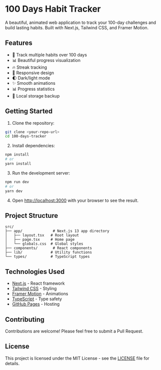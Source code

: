 # 100 Days Habit Tracker

A beautiful, animated web application to track your 100-day challenges and build lasting habits. Built with Next.js, Tailwind CSS, and Framer Motion.

## Features

- 🎯 Track multiple habits over 100 days
- 📊 Beautiful progress visualization
- 🔥 Streak tracking
- 📱 Responsive design
- 🌓 Dark/light mode
- ✨ Smooth animations
- 📊 Progress statistics
- 💾 Local storage backup

## Getting Started

1. Clone the repository:
```bash
git clone <your-repo-url>
cd 100-days-tracker
```

2. Install dependencies:
```bash
npm install
# or
yarn install
```

3. Run the development server:
```bash
npm run dev
# or
yarn dev
```

4. Open [http://localhost:3000](http://localhost:3000) with your browser to see the result.

## Project Structure

```
src/
├── app/              # Next.js 13 app directory
│   ├── layout.tsx   # Root layout
│   ├── page.tsx     # Home page
│   └── globals.css  # Global styles
├── components/       # React components
├── lib/             # Utility functions
└── types/           # TypeScript types
```

## Technologies Used

- [Next.js](https://nextjs.org/) - React framework
- [Tailwind CSS](https://tailwindcss.com/) - Styling
- [Framer Motion](https://www.framer.com/motion/) - Animations
- [TypeScript](https://www.typescriptlang.org/) - Type safety
- [GitHub Pages](https://pages.github.com/) - Hosting

## Contributing

Contributions are welcome! Please feel free to submit a Pull Request.

## License

This project is licensed under the MIT License - see the [LICENSE](LICENSE) file for details. 
